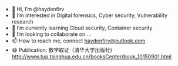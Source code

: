 - 👋 Hi, I’m @haydenfirv
- 👀 I’m interested in Digital forensics, Cyber security, Vulnerability research
- 🌱 I’m currently learning Cloud security, Container security
- 💞️ I’m looking to collaborate on ...
- 📫 How to reach me, connect haydenfirv@outlook.com
- 😄 Publication: 数字取证（清华大学出版社) http://www.tup.tsinghua.edu.cn/booksCenter/book_10150901.html

<!---
haydenfirv/haydenfirv is a ✨ special ✨ repository because its `README.md` (this file) appears on your GitHub profile.
You can click the Preview link to take a look at your changes.
--->
